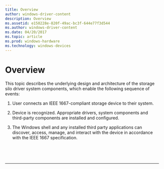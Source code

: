 ```yaml
---
title: Overview
author: windows-driver-content
description: Overview
ms.assetid: e150228e-820f-49ac-bc3f-644e77f3d544
ms.author: windows-driver-content
ms.date: 04/20/2017
ms.topic: article
ms.prod: windows-hardware
ms.technology: windows-devices
---
```


# Overview


This topic describes the underlying design and architecture of the storage silo driver system components, which enable the following sequence of events:

1.  User connects an IEEE 1667-compliant storage device to their system.

2.  Device is recognized. Appropriate drivers, system components and third-party components are installed and configured.

3.  The Windows shell and any installed third party applications can discover, access, manage, and interact with the device in accordance with the IEEE 1667 specification.

 

 


--------------------


